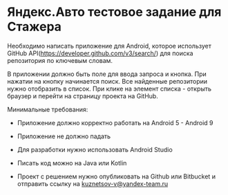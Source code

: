# Яндекс.Авто тестовое задание для Стажера

Необходимо написать приложение для Android, которое использует GitHub API(https://developer.github.com/v3/search/) для поиска репозитория по ключевым словам.

В приложении должно быть поле для ввода запроса и кнопка. При нажатии на кнопку начинается поиск. Все найденные репозитории нужно отобразить в список. При клике на элемент списка - открыть браузер и перейти на страницу проекта на GitHub.

Минимальные требования:

- Приложение должно корректно работать на Android 5 - Android 9

- Приложение не должно падать

- Для разработки нужно использовать Android Studio

- Писать код можно на Java или Kotlin

- Проект с решением нужно опубликовать на Github или Bitbucket и отправить ссылку на  kuznetsov-v@yandex-team.ru
